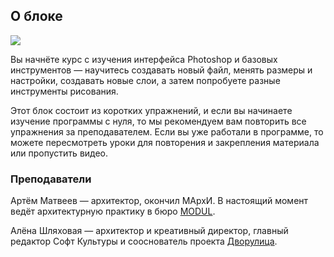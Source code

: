 ## О блоке

![](/img/PSH_81/1666612702_4-psh-shadows.gif)

Вы начнёте курс с изучения интерфейса Photoshop и базовых инструментов — научитесь создавать новый файл, менять размеры и настройки, создавать новые слои, а затем попробуете разные инструменты рисования.

Этот блок состоит из коротких упражнений, и если вы начинаете изучение программы с нуля, то мы рекомендуем вам повторить все упражнения за преподавателем. Если вы уже работали в программе, то можете пересмотреть уроки для повторения и закрепления материала или пропустить видео.

### Преподаватели

Артём Матвеев — архитектор, окончил МАрхИ. В настоящий момент ведёт архитектурную практику в бюро [MODUL](http://modul-ab.com/).

Алёна Шляховая — архитектор и креативный директор, главный редактор Софт Культуры и сооснователь проекта [Дворулица](http://dvorulitsa.moscow/).